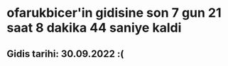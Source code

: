 # ofarukbicer'in gidisine son 7 gun 21 saat 8 dakika 44 saniye kaldi

## Gidis tarihi: 30.09.2022 :(